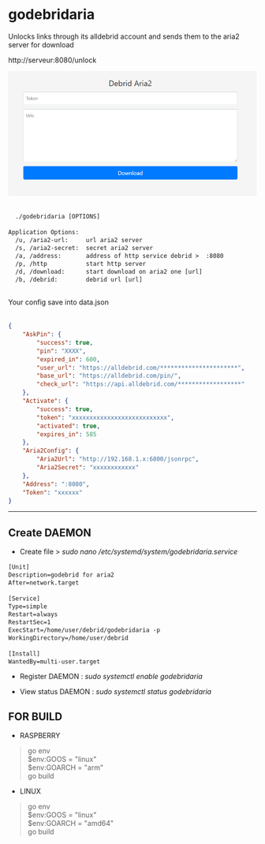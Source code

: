 # godebridaria

Unlocks links through its alldebrid account and sends them to the aria2 server for download

http://serveur:8080/unlock 

![Drag Racing](./assets/unlock.png)

```

  ./godebridaria [OPTIONS]

Application Options:
  /u, /aria2-url:     url aria2 server
  /s, /aria2-secret:  secret aria2 server
  /a, /address:       address of http service debrid >  :8080
  /p, /http           start http server
  /d, /download:      start download on aria2 one [url]
  /b, /debrid:        debrid url [url]


```
Your config save into data.json


```json

{
	"AskPin": {
		"success": true,
		"pin": "XXXX",
		"expired_in": 600,
		"user_url": "https://alldebrid.com/**********************",
		"base_url": "https://alldebrid.com/pin/",
		"check_url": "https://api.alldebrid.com/******************"
	},
	"Activate": {
		"success": true,
		"token": "xxxxxxxxxxxxxxxxxxxxxxxxxxx",
		"activated": true,
		"expires_in": 585
	},
	"Aria2Config": {
		"Aria2Url": "http://192.168.1.x:6800/jsonrpc",
		"Aria2Secret": "xxxxxxxxxxxx"
	},
	"Address": ":8080",
	"Token": "xxxxxx"
}

```

---


## Create DAEMON

* Create file > *sudo nano /etc/systemd/system/godebridaria.service*

```
[Unit]
Description=godebrid for aria2
After=network.target

[Service]
Type=simple
Restart=always
RestartSec=1
ExecStart=/home/user/debrid/godebridaria -p
WorkingDirectory=/home/user/debrid

[Install]
WantedBy=multi-user.target

```

* Register DAEMON :  *sudo systemctl enable godebridaria*

* View status DAEMON :  *sudo systemctl status godebridaria*


## FOR BUILD

* RASPBERRY 

> go env <br>
$env:GOOS = "linux"<br>
$env:GOARCH = "arm"<br>
go build

* LINUX 

> go env <br>
$env:GOOS = "linux"<br>
$env:GOARCH = "amd64"<br>
go build